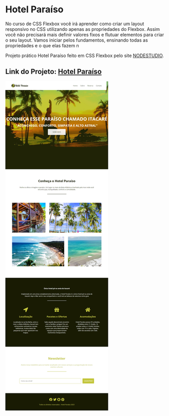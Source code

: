 # Hotel Paraíso

No curso de CSS Flexbox você irá aprender como criar um layout responsivo no CSS utilizando apenas as propriedades do Flexbox. Assim você não precisará mais definir valores fixos e flutuar elementos para criar o seu layout. Vamos iniciar pelos fundamentos, ensinando todas as propriedades e o que elas fazem n

Projeto prático Hotel Paraíso feito em CSS Flexbox pelo site [NODESTUDIO](https://www.nodestudio.com.br/curso/curso-de-flexbox).

## Link do Projeto: [Hotel Paraíso](https://marcelo-rafael.github.io/hotel-paraiso/)

![Hotel Paraiso](hotel-paraiso.jpg)